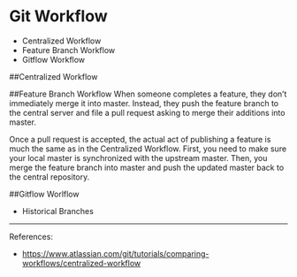 # Git Workflow

- Centralized Workflow
- Feature Branch Workflow
- Gitflow Workflow

##Centralized Workflow

##Feature Branch Workflow
When someone completes a feature, they don’t immediately merge it into master. Instead, they push the feature branch to the central server and file a pull request asking to merge their additions into master.

Once a pull request is accepted, the actual act of publishing a feature is much the same as in the Centralized Workflow. First, you need to make sure your local master is synchronized with the upstream master. Then, you merge the feature branch into master and push the updated master back to the central repository.

##Gitflow Worlflow
- Historical Branches
---
References:
- https://www.atlassian.com/git/tutorials/comparing-workflows/centralized-workflow